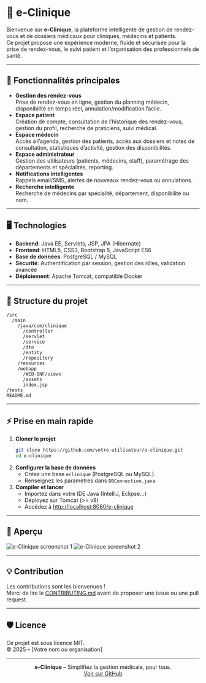 # 🏥 e-Clinique

Bienvenue sur **e-Clinique**, la plateforme intelligente de gestion de rendez-vous et de dossiers médicaux pour cliniques, médecins et patients.  
Ce projet propose une expérience moderne, fluide et sécurisée pour la prise de rendez-vous, le suivi patient et l’organisation des professionnels de santé.

---

## 🚀 Fonctionnalités principales

- **Gestion des rendez-vous**  
  Prise de rendez-vous en ligne, gestion du planning médecin, disponibilité en temps réel, annulation/modification facile.
- **Espace patient**  
  Création de compte, consultation de l’historique des rendez-vous, gestion du profil, recherche de praticiens, suivi médical.
- **Espace médecin**  
  Accès à l’agenda, gestion des patients, accès aux dossiers et notes de consultation, statistiques d’activité, gestion des disponibilités.
- **Espace administrateur**  
  Gestion des utilisateurs (patients, médecins, staff), paramétrage des départements et spécialités, reporting.
- **Notifications intelligentes**  
  Rappels email/SMS, alertes de nouveaux rendez-vous ou annulations.
- **Recherche intelligente**  
  Recherche de médecins par spécialité, département, disponibilité ou nom.

---

## 🖥️ Technologies

- **Backend**: Java EE, Servlets, JSP, JPA (Hibernate)
- **Frontend**: HTML5, CSS3, Bootstrap 5, JavaScript ES6
- **Base de données**: PostgreSQL / MySQL
- **Sécurité**: Authentification par session, gestion des rôles, validation avancée
- **Déploiement**: Apache Tomcat, compatible Docker

---

## 📂 Structure du projet

```
/src
  /main
    /java/com/clinique
      /controller
      /servlet
      /service
      /dto
      /entity
      /repository
    /resources
    /webapp
      /WEB-INF/views
      /assets
      index.jsp
/tests
README.md
```

---

## ⚡ Prise en main rapide

1. **Cloner le projet**
   ```bash
   git clone https://github.com/votre-utilisateur/e-clinique.git
   cd e-clinique
   ```
2. **Configurer la base de données**
    - Créez une base `eclinique` (PostgreSQL ou MySQL).
    - Renseignez les paramètres dans `DBConnection.java`.
3. **Compiler et lancer**
    - Importez dans votre IDE Java (IntelliJ, Eclipse…)
    - Déployez sur Tomcat (>= v9)
    - Accédez à [http://localhost:8080/e-clinique](http://localhost:8080/e-clinique)

---

## 📸 Aperçu

![e-Clinique screenshot 1](assets/img/preview1.png)
![e-Clinique screenshot 2](assets/img/preview2.png)

---

## 💡 Contribution

Les contributions sont les bienvenues !  
Merci de lire le [CONTRIBUTING.md](CONTRIBUTING.md) avant de proposer une issue ou une pull request.

---

## 🛡️ Licence

Ce projet est sous licence MIT.  
© 2025 – [Votre nom ou organisation]

---

<div align="center">
  <b>e-Clinique</b> – Simplifiez la gestion médicale, pour tous.<br>
  <a href="https://github.com/votre-utilisateur/e-clinique">Voir sur GitHub</a>
</div>